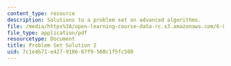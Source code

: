 ```yaml
---
content_type: resource
description: Solutions to a problem set on advanced algorithms.
file: /media/https%3A/open-learning-course-data-rc.s3.amazonaws.com/6-854j-advanced-algorithms-fall-2008/7c1e4b71e427918687f9560c1f5fc500_solution2.pdf
file_type: application/pdf
resourcetype: Document
title: Problem Set Solution 2
uid: 7c1e4b71-e427-9186-87f9-560c1f5fc500
---
```


